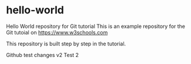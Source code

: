 # hello-world
Hello World repository for Git tutorial
This is an example repository for the Git tutoial on https://www.w3schools.com

This repository is built step by step in the tutorial.

Github test changes v2
Test 2


